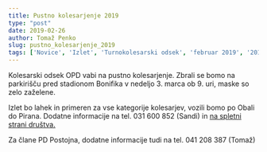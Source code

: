 ```yaml
---
title: Pustno kolesarjenje 2019
type: "post"
date: 2019-02-26
author: Tomaž Penko
slug: pustno_kolesarjenje_2019
tags: ['Novice', 'Izlet', 'Turnokolesarski odsek', 'februar 2019', '2019']
---
```


Kolesarski odsek OPD vabi na pustno kolesarjenje. Zbrali se bomo na parkirišču pred stadionom Bonifika v nedeljo 3. marca ob 9. uri, maske so zelo zaželene. 
<!--more--> 
Izlet bo lahek in primeren za vse kategorije kolesarjev, vozili bomo po Obali do Pirana. Dodatne informacije na tel. 031 600 852 (Sandi) in [na spletni strani društva.](https://opd.si/2019/02/03-03-2019-pustno-kolesarjenje) 

Za člane PD Postojna, dodatne informacije tudi na tel. 041 208 387 (Tomaž)
